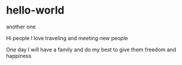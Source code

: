 # hello-world
another one

Hi people I love traveling and meeting new people

One day I will have a family and do my best to give them freedom and happiness
